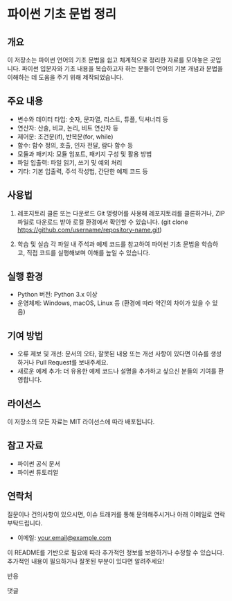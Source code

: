 # 파이썬 기초 문법 정리

## 개요
이 저장소는 파이썬 언어의 기초 문법을 쉽고 체계적으로 정리한 자료를 모아놓은 곳입니다. 파이썬 입문자와 기초 내용을 복습하고자 하는 분들이 언어의 기본 개념과 문법을 이해하는 데 도움을 주기 위해 제작되었습니다.

## 주요 내용
* 변수와 데이터 타입: 숫자, 문자열, 리스트, 튜플, 딕셔너리 등
* 연산자: 산술, 비교, 논리, 비트 연산자 등
* 제어문: 조건문(if), 반복문(for, while)
* 함수: 함수 정의, 호출, 인자 전달, 람다 함수 등
* 모듈과 패키지: 모듈 임포트, 패키지 구성 및 활용 방법
* 파일 입출력: 파일 읽기, 쓰기 및 예외 처리
* 기타: 기본 입출력, 주석 작성법, 간단한 예제 코드 등

## 사용법
1. 레포지토리 클론 또는 다운로드
Git 명령어를 사용해 레포지토리를 클론하거나, ZIP 파일로 다운로드 받아 로컬 환경에서 확인할 수 있습니다.
(git clone https://github.com/username/repository-name.git)


2. 학습 및 실습
각 파일 내 주석과 예제 코드를 참고하여 파이썬 기초 문법을 학습하고, 직접 코드를 실행해보며 이해를 높일 수 있습니다.

## 실행 환경
* Python 버전: Python 3.x 이상
* 운영체제: Windows, macOS, Linux 등 (환경에 따라 약간의 차이가 있을 수 있음)

## 기여 방법
* 오류 제보 및 개선: 문서의 오타, 잘못된 내용 또는 개선 사항이 있다면 이슈를 생성하거나 Pull Request를 보내주세요.
* 새로운 예제 추가: 더 유용한 예제 코드나 설명을 추가하고 싶으신 분들의 기여를 환영합니다.

## 라이선스
이 저장소의 모든 자료는 MIT 라이선스에 따라 배포됩니다.

## 참고 자료
* 파이썬 공식 문서
* 파이썬 튜토리얼

## 연락처
질문이나 건의사항이 있으시면, 이슈 트래커를 통해 문의해주시거나 아래 이메일로 연락 부탁드립니다.
* 이메일: your.email@example.com

이 README를 기반으로 필요에 따라 추가적인 정보를 보완하거나 수정할 수 있습니다. 추가적인 내용이 필요하거나 잘못된 부분이 있다면 알려주세요!

반응

댓글










